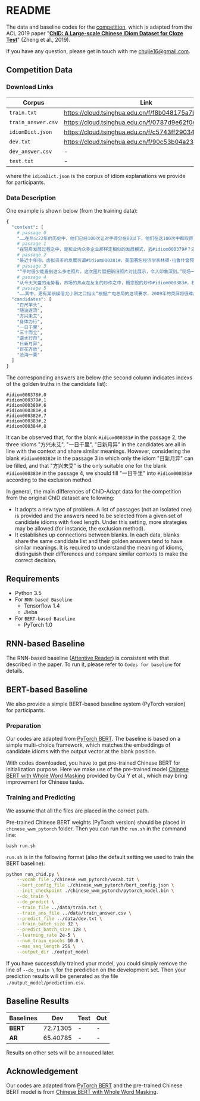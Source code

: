 # README

The data and baseline codes for the [competition](https://biendata.com/competition/idiom/), which is adapted from the ACL 2019 paper "**[ChID: A Large-scale Chinese IDiom Dataset for Cloze Test](https://arxiv.org/abs/1906.01265)**" (Zheng et al., 2019).

If you have any question, please get in touch with me chujie16@gmail.com.

## Competition Data

### Download Links

| Corpus             | Link                                                  |
| ------------------ | ----------------------------------------------------- |
| `train.txt`        | https://cloud.tsinghua.edu.cn/f/f8b048175a7b462cb2ba/ |
| `train_answer.csv` | https://cloud.tsinghua.edu.cn/f/0787d9e62f0e4992ad0e/ |
| `idiomDict.json`   | https://cloud.tsinghua.edu.cn/f/c5743ff2903445e2b8fc/ |
| `dev.txt`          | https://cloud.tsinghua.edu.cn/f/90c53b04a2374493acac/ |
| `dev_answer.csv`   | -                                                     |
| `test.txt`         | -                                                     |

where the `idiomDict.json` is the corpus of idiom explanations we provide for participants.

### Data Description

One example is shown below (from the training data):

```python
{
  "content": [
    # passage 0
    "……在热火22年的历史中，他们已经100次让对手得分在80以下，他们在这100次中都取得了胜利，今天他们希望能#idiom000378#再进一步。", 
    # passage 1
    "在轻舟发展过程之中，是和业内众多企业那样走相似的发展模式，去#idiom000379#？还是迎难而上，另走一条与众不同之路。诚然，#idiom000380#远比随大流更辛苦，更磨难，更充满风险。但是有一条道理却是显而易见的：那就是水往低处流，随波逐流，永远都只会越走越低。只有创新，只有发展科技，才能强大自己。", 
    # passage 2
    "最近十年间，虚拟货币的发展可谓#idiom000381#。美国著名经济学家林顿·拉鲁什曾预言：到2050年，基于网络的虚拟货币将在某种程度上得到官方承认，成为能够流通的货币。现在看来，这一断言似乎还嫌过于保守……", 
    # passage 3
    "“平时很少能看到这么多老照片，这次图片展把新旧照片对比展示，令人印象深刻。”现场一位参观者对笔者表示，大多数生活在北京的人都能感受到这个城市#idiom000382#的变化，但很少有人能具体说出这些变化，这次的图片展按照区域发展划分，展示了丰富的信息，让人形象感受到了60年来北京的变化和发展。", 
    # passage 4
    "从今天大盘的走势看，市场的热点在反复的炒作之中，概念股的炒作#idiom000383#，权重股走势较为稳健，大盘今日早盘的震荡可以看作是多头关前的蓄势行为。对于后市，大盘今日蓄势震荡后，明日将会在权重和题材股的带领下亮剑冲关。再创反弹新高无悬念。", 
    # passage 5
    "……其中，更有某纸媒借尤小刚之口指出“根据广电总局的这项要求，2009年的荧屏将很难出现#idiom000384#的情况，很多已经制作好的非主旋律题材电视剧想在卫视的黄金时段播出，只能等到2010年了……"],
  "candidates": [
    "百尺竿头", 
    "随波逐流", 
    "方兴未艾", 
    "身体力行", 
    "一日千里", 
    "三十而立", 
    "逆水行舟", 
    "日新月异", 
    "百花齐放", 
    "沧海一粟"
  ]
}
```

The corresponding answers are below (the second column indicates indexs of the golden truths in the candidate list):

```
#idiom000378#,0
#idiom000379#,1
#idiom000380#,6
#idiom000381#,4
#idiom000382#,7
#idiom000383#,2
#idiom000384#,8
```

It can be observed that, for the blank `#idiom000381#` in the passage 2, the three idioms "方兴未艾", "一日千里", "日新月异" in the candidates are all in line with the context and share similar meanings. However, considering the blank `#idiom000382#` in the passage 3 in which only the idiom "日新月异" can be filled, and that "方兴未艾" is the only suitable one for the blank `#idiom000383#` in the passage 4, we should fill "一日千里" into `#idiom000381#` according to the exclusion method.

In general, the main differences of ChID-Adapt data for the competition from the original ChID dataset are following:

- It adopts a new type of problem. A list of passages (not an isolated one) is provided and the answers need to be selected from a given set of candidate idioms with fixed length. Under this setting, more strategies may be allowed (for instance, the exclusion method).
- It establishes up connections between blanks. In each data, blanks share the same candidate list and their golden answers tend to have similar meanings. It is required to understand the meaning of idioms, distinguish their differences and compare similar contexts to make the correct decision.

## Requirements

- Python 3.5
- For  `RNN-based Baseline`
  - Tensorflow 1.4
  - Jieba
- For  `BERT-based Baseline`
  - PyTorch 1.0

## RNN-based Baseline

The RNN-based baseline ([Attentive Reader](https://arxiv.org/abs/1506.03340)) is consistent with that described in the paper. To run it, please refer to `Codes for baseline` for details.

## BERT-based Baseline

We also provide a simple BERT-based baseline system (PyTorch version) for participants.

### Preparation

Our codes are adapted from [PyTorch BERT](https://github.com/huggingface/pytorch-pretrained-BERT). The baseline is based on a simple multi-choice framework, which matches the embeddings of candidate idioms with the output vector at the blank position.

With codes downloaded, you have to get pre-trained Chinese BERT for initialization purpose. Here we make use of the pre-trained model [Chinese BERT with Whole Word Masking](https://github.com/ymcui/Chinese-BERT-wwm#%E4%B8%AD%E6%96%87%E6%A8%A1%E5%9E%8B%E4%B8%8B%E8%BD%BD) provided by Cui Y et al., which may bring improvement for Chinese tasks.

### Training and Predicting

We assume that all the files are placed in the correct path. 

Pre-trained Chinese BERT weights (PyTorch version) should be placed in `chinese_wwm_pytorch` folder. Then you can run the `run.sh` in the command line:

```
bash run.sh
```

`run.sh` is in the following format (also the default setting we used to train the BERT baseline):

```bash
python run_chid.py \
	--vocab_file ./chinese_wwm_pytorch/vocab.txt \
	--bert_config_file ./chinese_wwm_pytorch/bert_config.json \
	--init_checkpoint ./chinese_wwm_pytorch/pytorch_model.bin \
	--do_train \
	--do_predict \
	--train_file ../data/train.txt \
	--train_ans_file ../data/train_answer.csv \
	--predict_file ../data/dev.txt \
	--train_batch_size 32 \
	--predict_batch_size 128 \
	--learning_rate 2e-5 \
	--num_train_epochs 10.0 \
	--max_seq_length 256 \
	--output_dir ./output_model
```

If you have successfully trained your model, you could simply remove the line of `--do_train \` for the prediction on the development set. Then your prediction results will be generated as the file `./output_model/prediction.csv`.

## Baseline Results

| Baselines | Dev      | Test | Out  |
| --------- | -------- | ---- | ---- |
| **BERT**  | 72.71305 | -    | -    |
| **AR**    | 65.40785 | -    | -    |

Results on other sets will be annouced later.

## Acknowledgement

Our codes are adapted from [PyTorch BERT](https://github.com/huggingface/pytorch-pretrained-BERT) and the pre-trained Chinese BERT model is from [Chinese BERT with Whole Word Masking](https://github.com/ymcui/Chinese-BERT-wwm#%E4%B8%AD%E6%96%87%E6%A8%A1%E5%9E%8B%E4%B8%8B%E8%BD%BD).
